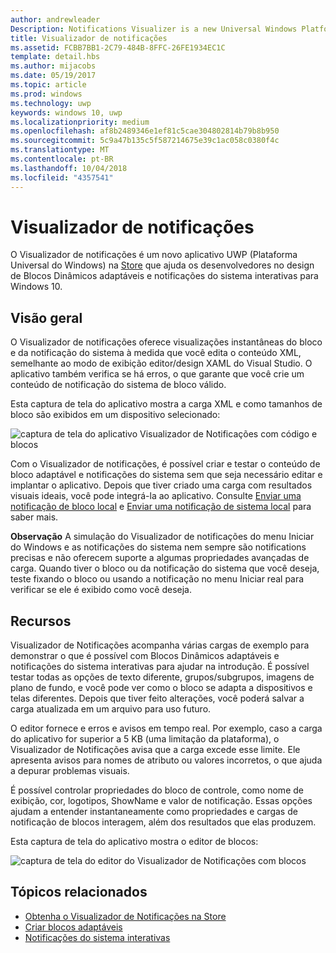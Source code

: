 ```yaml
---
author: andrewleader
Description: Notifications Visualizer is a new Universal Windows Platform (UWP) app in the Store that helps developers design adaptive live tiles for Windows 10.
title: Visualizador de notificações
ms.assetid: FCBB7BB1-2C79-484B-8FFC-26FE1934EC1C
template: detail.hbs
ms.author: mijacobs
ms.date: 05/19/2017
ms.topic: article
ms.prod: windows
ms.technology: uwp
keywords: windows 10, uwp
ms.localizationpriority: medium
ms.openlocfilehash: af8b2489346e1ef81c5cae304802814b79b8b950
ms.sourcegitcommit: 5c9a47b135c5f587214675e39c1ac058c0380f4c
ms.translationtype: MT
ms.contentlocale: pt-BR
ms.lasthandoff: 10/04/2018
ms.locfileid: "4357541"
---
```

# <a name="notifications-visualizer"></a>Visualizador de notificações

 


O Visualizador de notificações é um novo aplicativo UWP (Plataforma Universal do Windows) na [Store](https://www.microsoft.com/store/apps/notifications-visualizer/9nblggh5xsl1) que ajuda os desenvolvedores no design de Blocos Dinâmicos adaptáveis e notificações do sistema interativas para Windows 10.


## <a name="overview"></a>Visão geral

O Visualizador de notificações oferece visualizações instantâneas do bloco e da notificação do sistema à medida que você edita o conteúdo XML, semelhante ao modo de exibição editor/design XAML do Visual Studio. O aplicativo também verifica se há erros, o que garante que você crie um conteúdo de notificação do sistema de bloco válido.

Esta captura de tela do aplicativo mostra a carga XML e como tamanhos de bloco são exibidos em um dispositivo selecionado:

![captura de tela do aplicativo Visualizador de Notificações com código e blocos](images/notif-visualizer-001.png)

 

Com o Visualizador de notificações, é possível criar e testar o conteúdo de bloco adaptável e notificações do sistema sem que seja necessário editar e implantar o aplicativo. Depois que tiver criado uma carga com resultados visuais ideais, você pode integrá-la ao aplicativo. Consulte [Enviar uma notificação de bloco local](sending-a-local-tile-notification.md) e [Enviar uma notificação de sistema local](send-local-toast.md) para saber mais.

**Observação**   A simulação do Visualizador de notificações do menu Iniciar do Windows e as notificações do sistema nem sempre são notifications precisas e não oferecem suporte a algumas propriedades avançadas de carga. Quando tiver o bloco ou da notificação do sistema que você deseja, teste fixando o bloco ou usando a notificação no menu Iniciar real para verificar se ele é exibido como você deseja.

 

## <a name="features"></a>Recursos

Visualizador de Notificações acompanha várias cargas de exemplo para demonstrar o que é possível com Blocos Dinâmicos adaptáveis e notificações do sistema interativas para ajudar na introdução. É possível testar todas as opções de texto diferente, grupos/subgrupos, imagens de plano de fundo, e você pode ver como o bloco se adapta a dispositivos e telas diferentes. Depois que tiver feito alterações, você poderá salvar a carga atualizada em um arquivo para uso futuro.

O editor fornece e erros e avisos em tempo real. Por exemplo, caso a carga do aplicativo for superior a 5 KB (uma limitação da plataforma), o Visualizador de Notificações avisa que a carga excede esse limite. Ele apresenta avisos para nomes de atributo ou valores incorretos, o que ajuda a depurar problemas visuais.

É possível controlar propriedades do bloco de controle, como nome de exibição, cor, logotipos, ShowName e valor de notificação. Essas opções ajudam a entender instantaneamente como propriedades e cargas de notificação de blocos interagem, além dos resultados que elas produzem.

Esta captura de tela do aplicativo mostra o editor de blocos:

![captura de tela do editor do Visualizador de Notificações com blocos](images/notif-visualizer-004.png)

 

## <a name="related-topics"></a>Tópicos relacionados

* [Obtenha o Visualizador de Notificações na Store](https://www.microsoft.com/store/apps/notifications-visualizer/9nblggh5xsl1)
* [Criar blocos adaptáveis](create-adaptive-tiles.md)
* [Notificações do sistema interativas](adaptive-interactive-toasts.md)